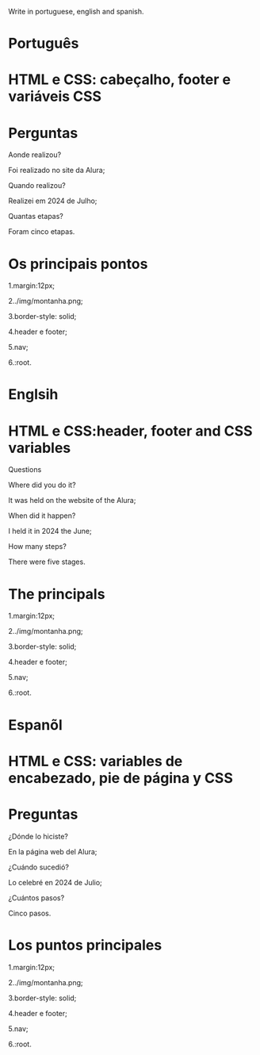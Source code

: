 Write in portuguese, english and spanish.

# Português

# HTML e CSS: cabeçalho, footer e variáveis CSS

# Perguntas

Aonde realizou?

Foi realizado no site da Alura;

Quando realizou?

Realizei em 2024 de Julho;

Quantas etapas?

Foram cinco etapas.

# Os principais pontos

1.margin:12px;

2../img/montanha.png;

3.border-style: solid;

4.header  e footer;

5.nav;

6.:root.


# Englsih

# HTML e CSS:header, footer and CSS variables

Questions

Where did you do it?

It was held on the website of the Alura;

When did it happen?

I held it in 2024 the June;

How many steps?

There were five stages.

# The principals

1.margin:12px;

2../img/montanha.png;

3.border-style: solid;

4.header  e footer;

5.nav;

6.:root.

# Espanõl

# HTML e CSS: variables de encabezado, pie de página y CSS

# Preguntas

¿Dónde lo hiciste?

En la página web del Alura;

¿Cuándo sucedió?

Lo celebré en 2024 de Julio;

¿Cuántos pasos?

Cinco pasos.

# Los puntos principales

1.margin:12px;

2../img/montanha.png;

3.border-style: solid;

4.header  e footer;

5.nav;

6.:root.


